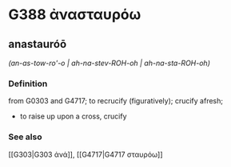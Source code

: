 # G388 ἀνασταυρόω

## anastauróō

_(an-as-tow-ro'-o | ah-na-stev-ROH-oh | ah-na-sta-ROH-oh)_

### Definition

from G0303 and G4717; to recrucify (figuratively); crucify afresh; 

- to raise up upon a cross, crucify

### See also

[[G303|G303 ἀνά]], [[G4717|G4717 σταυρόω]]

